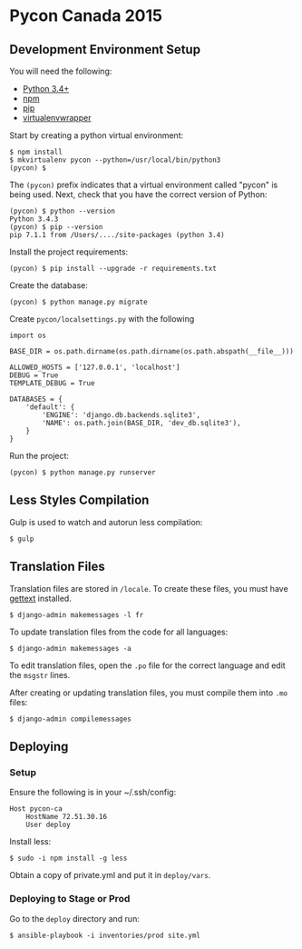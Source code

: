 Pycon Canada 2015
=================


Development Environment Setup
-----------------------------

You will need the following:

- [Python 3.4+](https://www.python.org/downloads/)
- [npm](https://www.npmjs.org/)
- [pip](https://pip.pypa.io/en/stable/)
- [virtualenvwrapper](https://virtualenvwrapper.readthedocs.org/en/latest/)

Start by creating a python virtual environment:

    $ npm install
    $ mkvirtualenv pycon --python=/usr/local/bin/python3
    (pycon) $

The `(pycon)` prefix indicates that a virtual environment called "pycon" is being used. Next, check that you have the correct version of Python:

    (pycon) $ python --version
    Python 3.4.3
    (pycon) $ pip --version
    pip 7.1.1 from /Users/..../site-packages (python 3.4)

Install the project requirements:

    (pycon) $ pip install --upgrade -r requirements.txt

Create the database:

    (pycon) $ python manage.py migrate

Create `pycon/localsettings.py` with the following

    
    import os
    
    BASE_DIR = os.path.dirname(os.path.dirname(os.path.abspath(__file__)))
    
    ALLOWED_HOSTS = ['127.0.0.1', 'localhost']
    DEBUG = True
    TEMPLATE_DEBUG = True
    
    DATABASES = {
        'default': {
            'ENGINE': 'django.db.backends.sqlite3',
            'NAME': os.path.join(BASE_DIR, 'dev_db.sqlite3'),
        }
    }

Run the project:

    (pycon) $ python manage.py runserver


Less Styles Compilation
-----------------------

Gulp is used to watch and autorun less compilation:

    $ gulp

Translation Files
--------------------------

Translation files are stored in `/locale`. To create these files, you must have
[gettext](http://www.gnu.org/software/gettext/) installed.

    $ django-admin makemessages -l fr
    
To update translation files from the code for all languages:

    $ django-admin makemessages -a

To edit translation files, open the `.po` file for the correct language and edit the `msgstr` lines.

After creating or updating translation files, you must compile them into `.mo` files:

    $ django-admin compilemessages

Deploying
---------

### Setup

Ensure the following is in your ~/.ssh/config:

    Host pycon-ca
        HostName 72.51.30.16
        User deploy

Install less:

    $ sudo -i npm install -g less

Obtain a copy of private.yml and put it in `deploy/vars`.

### Deploying to Stage or Prod

Go to the `deploy` directory and run:

    $ ansible-playbook -i inventories/prod site.yml